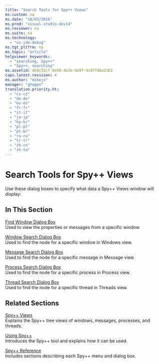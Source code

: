 ```yaml
---
title: "Search Tools for Spy++ Views"
ms.custom: na
ms.date: "10/03/2016"
ms.prod: "visual-studio-dev14"
ms.reviewer: na
ms.suite: na
ms.technology: 
  - "vs-ide-debug"
ms.tgt_pltfrm: na
ms.topic: "article"
helpviewer_keywords: 
  - "searching, Spy++"
  - "Spy++, searching"
ms.assetid: db0c32cf-8e50-4e1b-9a9f-4c07fd6a2163
caps.latest.revision: 4
ms.author: "mikejo"
manager: "ghogen"
translation.priority.ht: 
  - "cs-cz"
  - "de-de"
  - "es-es"
  - "fr-fr"
  - "it-it"
  - "ja-jp"
  - "ko-kr"
  - "pl-pl"
  - "pt-br"
  - "ru-ru"
  - "tr-tr"
  - "zh-cn"
  - "zh-tw"
---
```

# Search Tools for Spy++ Views
Use these dialog boxes to specify what data a Spy++ Views window will display:  
  
## In This Section  
 [Find Window Dialog Box](../VS_debugger/find-window-dialog-box.md)  
 Used to view the properties or messages from a specific window.  
  
 [Window Search Dialog Box](../VS_debugger/window-search-dialog-box.md)  
 Used to find the node for a specific window in Windows view.  
  
 [Message Search Dialog Box](../VS_debugger/message-search-dialog-box.md)  
 Used to find the node for a specific message in Message view.  
  
 [Process Search Dialog Box](../VS_debugger/process-search-dialog-box.md)  
 Used to find the node for a specific process in Process view.  
  
 [Thread Search Dialog Box](../VS_debugger/thread-search-dialog-box.md)  
 Used to find the node for a specific thread in Threads view.  
  
## Related Sections  
 [Spy++ Views](../VS_debugger/spy---views.md)  
 Explains the Spy++ tree views of windows, messages, processes, and threads.  
  
 [Using Spy++](../VS_debugger/using-spy--.md)  
 Introduces the Spy++ tool and explains how it can be used.  
  
 [Spy++ Reference](../VS_debugger/spy---reference.md)  
 Includes sections describing each Spy++ menu and dialog box.